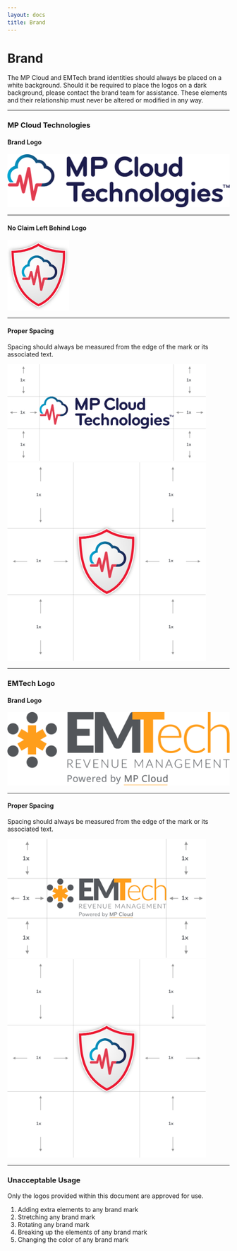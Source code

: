 ```yaml
---
layout: docs
title: Brand
---
```




# Brand

The MP Cloud and EMTech brand identities should always be placed on a white background. Should it be required to place the logos on a dark background, please contact the brand team for assistance. These elements and their relationship must never be altered or modified in any way.

----

### MP Cloud Technologies
#### Brand Logo
<div class="row">
  <div class="col col-12 py-5">
    <img src="/assets/img/MPTechnologies-brand.svg" alt="MP Cloud Brand Logo" class="img-fluid align-middle px-5" />
  </div>
</div>

----

#### No Claim Left Behind Logo

<div class="row">
  <div class="col col-12 col-sm-6 py-5 m-auto text-center">
    <img src="/assets/img/NoClaimLeftBehindLogo.svg" alt="No Claim Left Behind Logo" class="img-fluid align-middle px-5" style="max-height:10rem" />
  </div>
</div>

----

#### Proper Spacing

Spacing should always be measured from the edge of the mark or its associated text.

<div class="row">
  <div class="col col-12 py-5 text-center">
      <img src="/assets/img/MPTechnologies-spacing.jpg" alt="MP Cloud Brand Logo" width="450" class="mx-auto img-fluid"/>
  </div>
  <div class="col col-12 py-5 text-center">
    <img src="/assets/img/NoClaimLeftBehindLogo-spacing.jpg" alt="MP Cloud Brand Logo" width="450" class="mx-auto img-fluid"/>
  </div>
</div>

----

### EMTech Logo
#### Brand Logo
<div class="row">
  <div class="col col-12 py-5">
    <img src="/assets/img/EMTech-brand.svg" alt="EMTech Brand Logo" class="img-fluid align-middle px-5" />
  </div>
</div>

----

#### Proper Spacing

Spacing should always be measured from the edge of the mark or its associated text.

<div class="row">
<div class="col col-12 my-5 text-center">
    <img src="/assets/img/EMTech-spacing.jpg" alt="MP Cloud Brand Logo" width="450" class="mx-auto img-fluid"/>
</div>
<div class="col col-12 my-5 text-center">
    <img src="/assets/img/NoClaimLeftBehindLogo-spacing.jpg" alt="MP Cloud Brand Logo" width="450" class="mx-auto img-fluid"/>
  </div>
</div>


----

### Unacceptable Usage

Only the logos provided within this document are approved for use.

1. Adding extra elements to any brand mark
1. Stretching any brand mark
1. Rotating any brand mark
1. Breaking up the elements of any brand mark
1. Changing the color of any brand mark
